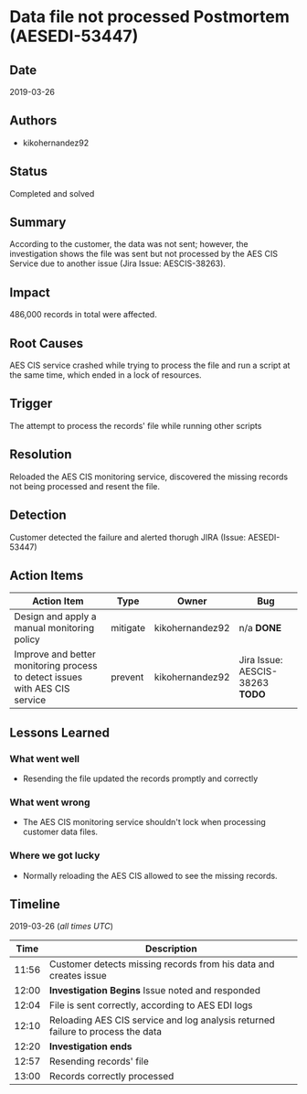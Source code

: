 # Data file not processed Postmortem (AESEDI-53447)

## Date

2019-03-26

## Authors

* kikohernandez92

## Status

Completed and solved

## Summary

According to the customer, the data was not sent; however, the investigation shows the file was sent but not processed by the AES CIS Service due to another issue (Jira Issue: 
AESCIS-38263).

## Impact

486,000 records in total were affected.

## Root Causes

AES CIS service crashed while trying to process the file and run a script at the same time, which ended in a lock of resources.

## Trigger

The attempt to process the records' file while running other scripts

## Resolution

Reloaded the AES CIS monitoring service, discovered the missing records not being processed and resent the file.

## Detection

Customer detected the failure and alerted thorugh JIRA (Issue: AESEDI-53447)

## Action Items

| Action Item | Type | Owner | Bug |
| ----------- | ---- | ----- | --- |
| Design and apply a manual monitoring policy | mitigate | kikohernandez92 | n/a **DONE** |
| Improve and better monitoring process to detect issues with AES CIS service | prevent | kikohernandez92 | Jira Issue: AESCIS-38263  **TODO** |

## Lessons Learned

### What went well

* Resending the file updated the records promptly and correctly

### What went wrong

* The AES CIS monitoring service shouldn't lock when processing customer data files.

### Where we got lucky

* Normally reloading the AES CIS allowed to see the missing records.

## Timeline

2019-03-26 (*all times UTC*)

| Time  | Description |
| ----- | ----------- |
| 11:56 | Customer detects missing records from his data and creates issue |
| 12:00 | **Investigation Begins** Issue noted and responded |
| 12:04 | File is sent correctly, according to AES EDI logs |
| 12:10 | Reloading AES CIS service and log analysis returned failure to process the data |
| 12:20 | **Investigation ends** |
| 12:57 | Resending records' file |
| 13:00 | Records correctly processed |


